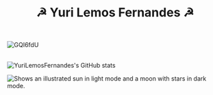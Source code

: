 <h1 align="center"> ☭ Yuri Lemos Fernandes ☭</h1> <br>

![GQI6fdU](https://user-images.githubusercontent.com/127331396/223806990-980a1b99-220a-4739-9613-ed6d44d121e8.png) <br><br>


![YuriLemosFernandes's GitHub stats](https://github-readme-stats.vercel.app/api?username=YuriLemosFernandes&show_icons=true&theme=dark&)  

<picture>
  <source media="(prefers-color-scheme: dark)" srcset="https://user-images.githubusercontent.com/127331396/223806990-980a1b99-220a-4739-9613-ed6d44d121e8.png">
  <source media="(prefers-color-scheme: light)" srcset="https://user-images.githubusercontent.com/127331396/224400156-9ea96713-cf11-4ba6-bc0f-31fc7c4bb2ed.jpg">
  <img alt="Shows an illustrated sun in light mode and a moon with stars in dark mode." src="https://user-images.githubusercontent.com/127331396/224400156-9ea96713-cf11-4ba6-bc0f-31fc7c4bb2ed.jpg">
</picture>